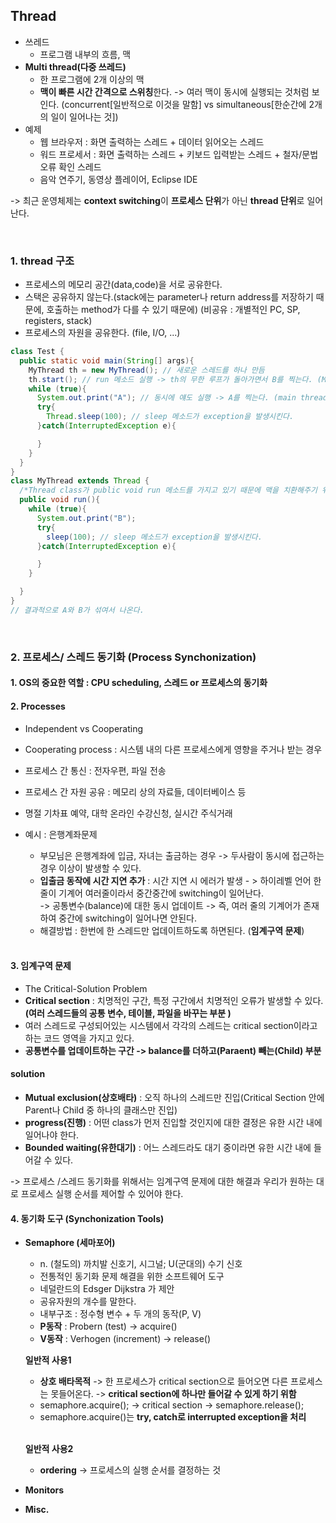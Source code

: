 ## Thread

- 쓰레드
  - 프로그램 내부의 흐름, 맥
- **Multi thread(다중 쓰레드)**
  - 한 프로그램에 2개 이상의 맥
  - **맥이 빠른 시간 간격으로 스위칭**한다. -> 여러 맥이 동시에 실행되는 것처럼 보인다. (concurrent[일반적으로 이것을 말함] vs simultaneous[한순간에 2개의 일이 일어나는 것])
- 예제
  - 웹 브라우저 : 화면 출력하는 스레드 + 데이터 읽어오는 스레드
  - 워드 프로세서 : 화면 출력하는 스레드 + 키보드 입력받는 스레드 + 철자/문법 오류 확인 스레드
  - 음악 연주기, 동영상 플레이어, Eclipse IDE

-> 최근 운영체제는 **context switching**이 **프로세스 단위**가 아닌 **thread 단위**로 일어난다.

</br>

### 1. thread 구조

- 프로세스의 메모리 공간(data,code)을 서로 공유한다.
- 스택은 공유하지 않는다.(stack에는 parameter나 return address를 저장하기 때문에, 호출하는 method가 다를 수 있기 때문에) (비공유 : 개별적인 PC, SP, registers, stack)
- 프로세스의 자원을 공유한다. (file, I/O, ...)

```java
class Test {
  public static void main(String[] args){
    MyThread th = new MyThread(); // 새로운 스레드를 하나 만듬
    th.start(); // run 메소드 실행 -> th의 무한 루프가 돌아가면서 B를 찍는다. (MyThread)
    while (true){
      System.out.print("A"); // 동시에 얘도 실행 -> A를 찍는다. (main thread)
      try{
        Thread.sleep(100); // sleep 메소드가 exception을 발생시킨다.
      }catch(InterruptedException e){

      }
    }
  }
}
class MyThread extends Thread {
  /*Thread class가 public void run 메소드를 가지고 있기 때문에 맥을 치환해주기 위해서 하위 클래스를 만든다.*/
  public void run(){
    while (true){
      System.out.print("B");
      try{
        sleep(100); // sleep 메소드가 exception을 발생시킨다.
      }catch(InterruptedException e){

      }
    }

  }
}
// 결과적으로 A와 B가 섞여서 나온다.
```

</br>

### 2. 프로세스/ 스레드 동기화 (Process Synchonization)

#### 1. OS의 중요한 역할 : CPU scheduling, 스레드 or 프로세스의 동기화

#### 2. Processes

- Independent vs Cooperating
- Cooperating process : 시스템 내의 다른 프로세스에게 영향을 주거나 받는 경우
- 프로세스 간 통신 : 전자우편, 파일 전송
- 프로세스 간 자원 공유 : 메모리 상의 자료들, 데이터베이스 등
- 명절 기차표 예약, 대학 온라인 수강신청, 실시간 주식거래
- 예시 : 은행계좌문제

  - 부모님은 은행계좌에 입금, 자녀는 출금하는 경우 -> 두사람이 동시에 접근하는 경우 이상이 발생할 수 있다.
  - **입출금 동작에 시간 지연 추가** : 시간 지연 시 에러가 발생 - > 하이레벨 언어 한 줄이 기계어 여러줄이라서 중간중간에 switching이 일어난다.  
    -> 공통변수(balance)에 대한 동시 업데이트 -> 즉, 여러 줄의 기계어가 존재하여 중간에 switching이 일어나면 안된다.
  - 해결방법 : 한번에 한 스레드만 업데이트하도록 하면된다. (**임계구역 문제**)

  </br>

#### 3. 임계구역 문제

- The Critical-Solution Problem
- **Critical section** : 치명적인 구간, 특정 구간에서 치명적인 오류가 발생할 수 있다. **(여러 스레드들의 공통 변수, 테이블, 파일을 바꾸는 부분 )**
- 여러 스레드로 구성되어있는 시스템에서 각각의 스레드는 critical section이라고 하는 코드 영역을 가지고 있다.
- **공통변수를 업데이트하는 구간 -> balance를 더하고(Paraent) 빼는(Child) 부분**

#### solution

- **Mutual exclusion(상호배타)** : 오직 하나의 스레드만 진입(Critical Section 안에 Parent나 Child 중 하나의 클래스만 진입)
- **progress(진행)** : 어떤 class가 먼저 진입할 것인지에 대한 결정은 유한 시간 내에 일어나야 한다.
- **Bounded waiting(유한대기)** : 어느 스레드라도 대기 중이라면 유한 시간 내에 들어갈 수 있다.

-> 프로세스 /스레드 동기화를 위해서는 임계구역 문제에 대한 해결과 우리가 원하는 대로 프로세스 실행 순서를 제어할 수 있어야 한다.

#### 4. 동기화 도구 (Synchonization Tools)

- **Semaphore (세마포어)**

  - n. (철도의) 까치발 신호기, 시그널; U(군대의) 수기 신호
  - 전통적인 동기화 문제 해결을 위한 소프트웨어 도구
  - 네덜란드의 Edsger Dijkstra 가 제안
  - 공유자원의 개수를 말한다.
  - 내부구조 : 정수형 변수 + 두 개의 동작(P, V)
  - **P동작** : Probern (test) -> acquire()
  - **V동작** : Verhogen (increment) -> release()

  **일반적 사용1**

  - **상호 배타목적** -> 한 프로세스가 critical section으로 들어오면 다른 프로세스는 못들어온다. -> **critical section에 하나만 들어갈 수 있게 하기 위함**
  - semaphore.acquire(); -> critical section -> semaphore.release();
  - semaphore.acquire()는 **try, catch로 interrupted exception을 처리**

  </br>

  **일반적 사용2**

  - **ordering** -> 프로세스의 실행 순서를 결정하는 것

- **Monitors**
- **Misc.**
